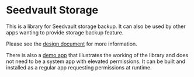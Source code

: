 # Seedvault Storage

This is a library for Seedvault storage backup.
It can also be used by other apps wanting to provide storage backup feature.

Please see the [design document](doc/design.md) for more information.

There is also a [demo app](demo) that illustrates the working of the library
and does not need to be a system app with elevated permissions.
It can be built and installed as a regular app requesting permissions at runtime.
